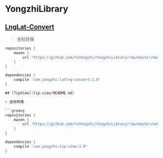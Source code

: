 # YongzhiLibrary

## [LngLat-Convert](lnglat-convert/README.md)

> 坐标转换

```groovy
repositories {
    maven {
        url 'https://github.com/YuYongzhi/YongzhiLibrary/raw/master/maven-repo'
    }
}

dependencies {
    compile 'com.yongzhi:latlng-convert:1.0'
}

## [TipView](tip-view/README.md)

> 坐标转换

```groovy
repositories {
    maven {
        url 'https://github.com/YuYongzhi/YongzhiLibrary/raw/master/maven-repo'
    }
}

dependencies {
    compile 'com.yongzhi:tip-view:1.0'
}
```